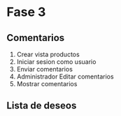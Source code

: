 # Fase 3

## Comentarios

1. Crear vista productos
2. Iniciar sesion como usuario
3. Enviar comentarios
4. Administrador Editar comentarios
5. Mostrar comentarios

## Lista de deseos
